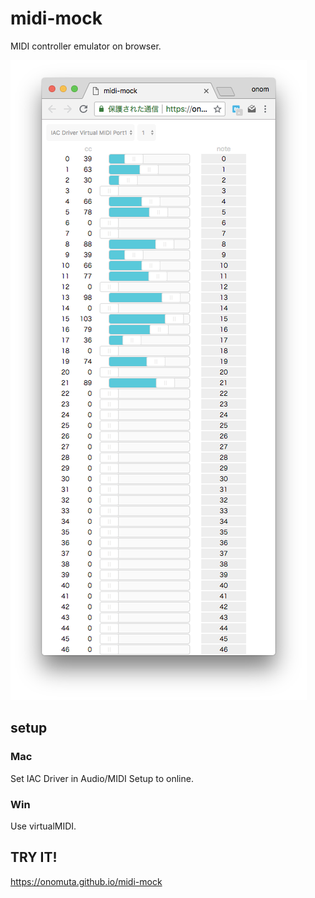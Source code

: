 # midi-mock
MIDI controller emulator on browser. 

![screen.png](screen.png)
## setup
### Mac
Set IAC Driver in Audio/MIDI Setup to online.

### Win
Use virtualMIDI.

## TRY IT!
https://onomuta.github.io/midi-mock
